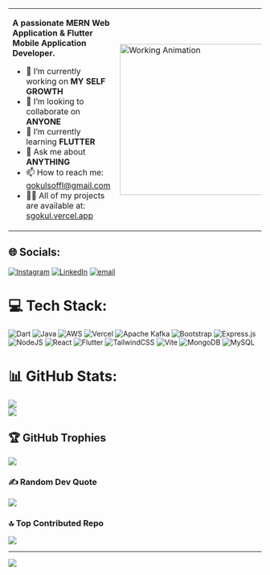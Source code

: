 <!-- 💫 About Me Section with GIF -->
<table border="0">
  <tr>
    <td>
      <p><strong>A passionate MERN Web Application & Flutter Mobile Application Developer.</strong></p>
      <ul>
        <li>🔭 I’m currently working on <strong>MY SELF GROWTH</strong></li>
        <li>👯 I’m looking to collaborate on <strong>ANYONE</strong></li>
        <li>🌱 I’m currently learning <strong>FLUTTER</strong></li>
        <li>💬 Ask me about <strong>ANYTHING</strong></li>
        <li>📫 How to reach me: <a href="mailto:gokulsoffl@gmail.com">gokulsoffl@gmail.com</a></li>
        <li>👨‍💻 All of my projects are available at: <a href="https://sgokul.vercel.app/" target="_blank">sgokul.vercel.app</a></li>
      </ul>
    </td>
    <td>
      <img align="right" alt="Working Animation" width="300" src="https://media3.giphy.com/media/v1.Y2lkPTc5MGI3NjExNWN5Mmp4amRtM3Nla3R1OTZoMGs5YThqdzdydW01MWd0bTNpcmJ3NCZlcD12MV9pbnRlcm5hbF9naWZfYnlfaWQmY3Q9Zw/SWoSkN6DxTszqIKEqv/giphy.gif" />
    </td>
  </tr>
</table>

## 🌐 Socials:
[![Instagram](https://img.shields.io/badge/Instagram-%23E4405F.svg?logo=Instagram&logoColor=white)](https://instagram.com/itxgokuls) 
[![LinkedIn](https://img.shields.io/badge/LinkedIn-%230077B5.svg?logo=linkedin&logoColor=white)](https://www.linkedin.com/in/gokul-s-b9a392259/) 
[![email](https://img.shields.io/badge/Email-D14836?logo=gmail&logoColor=white)](mailto:gokulsoffl@gmail.com) 

# 💻 Tech Stack:
![Dart](https://img.shields.io/badge/dart-%230175C2.svg?style=plastic&logo=dart&logoColor=white) 
![Java](https://img.shields.io/badge/java-%23ED8B00.svg?style=plastic&logo=openjdk&logoColor=white) 
![AWS](https://img.shields.io/badge/AWS-%23FF9900.svg?style=plastic&logo=amazon-aws&logoColor=white) 
![Vercel](https://img.shields.io/badge/vercel-%23000000.svg?style=plastic&logo=vercel&logoColor=white) 
![Apache Kafka](https://img.shields.io/badge/Apache%20Kafka-000?style=plastic&logo=apachekafka) 
![Bootstrap](https://img.shields.io/badge/bootstrap-%238511FA.svg?style=plastic&logo=bootstrap&logoColor=white) 
![Express.js](https://img.shields.io/badge/express.js-%23404d59.svg?style=plastic&logo=express&logoColor=%2361DAFB) 
![NodeJS](https://img.shields.io/badge/node.js-6DA55F?style=plastic&logo=node.js&logoColor=white) 
![React](https://img.shields.io/badge/react-%2320232a.svg?style=plastic&logo=react&logoColor=%2361DAFB) 
![Flutter](https://img.shields.io/badge/Flutter-%2302569B.svg?style=plastic&logo=Flutter&logoColor=white) 
![TailwindCSS](https://img.shields.io/badge/tailwindcss-%2338B2AC.svg?style=plastic&logo=tailwind-css&logoColor=white) 
![Vite](https://img.shields.io/badge/vite-%23646CFF.svg?style=plastic&logo=vite&logoColor=white) 
![MongoDB](https://img.shields.io/badge/MongoDB-%234ea94b.svg?style=plastic&logo=mongodb&logoColor=white) 
![MySQL](https://img.shields.io/badge/mysql-4479A1.svg?style=plastic&logo=mysql&logoColor=white)

# 📊 GitHub Stats:
![](https://nirzak-streak-stats.vercel.app/?user=Gokuls-Dev&theme=swift&hide_border=false)<br/>
![](https://github-readme-stats.vercel.app/api/top-langs/?username=Gokuls-Dev&theme=swift&hide_border=false&include_all_commits=true&count_private=true&layout=compact)

## 🏆 GitHub Trophies
![](https://github-profile-trophy.vercel.app/?username=Gokuls-Dev&theme=swift&no-frame=false&no-bg=false&margin-w=4)

### ✍️ Random Dev Quote
![](https://quotes-github-readme.vercel.app/api?type=horizontal&theme=radical)

### 🔝 Top Contributed Repo
![](https://github-contributor-stats.vercel.app/api?username=Gokuls-Dev&limit=5&theme=swift&combine_all_yearly_contributions=true)

---
[![](https://visitcount.itsvg.in/api?id=Gokuls-Dev&icon=0&color=0)](https://visitcount.itsvg.in)

<!-- Proudly created with GPRM ( https://gprm.itsvg.in ) -->
